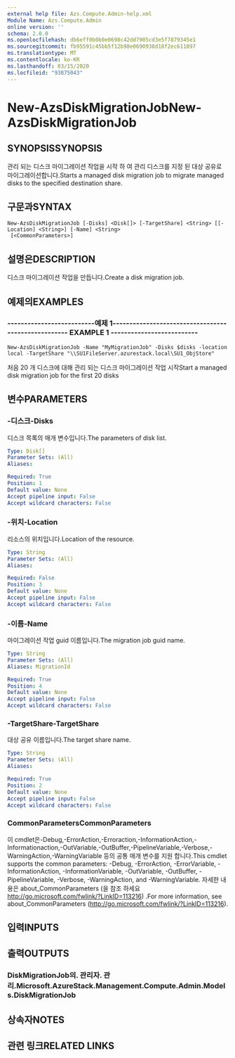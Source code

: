 ```yaml
---
external help file: Azs.Compute.Admin-help.xml
Module Name: Azs.Compute.Admin
online version: ''
schema: 2.0.0
ms.openlocfilehash: db6eff0b0b0e0698c42dd7905cd3e5f7879345e1
ms.sourcegitcommit: fb95591c45bb5f12b98e0690938d18f2ec611897
ms.translationtype: MT
ms.contentlocale: ko-KR
ms.lasthandoff: 03/15/2020
ms.locfileid: "93875043"
---
```

# <span data-ttu-id="47056-101">New-AzsDiskMigrationJob</span><span class="sxs-lookup"><span data-stu-id="47056-101">New-AzsDiskMigrationJob</span></span>

## <span data-ttu-id="47056-102">SYNOPSIS</span><span class="sxs-lookup"><span data-stu-id="47056-102">SYNOPSIS</span></span>
<span data-ttu-id="47056-103">관리 되는 디스크 마이그레이션 작업을 시작 하 여 관리 디스크를 지정 된 대상 공유로 마이그레이션합니다.</span><span class="sxs-lookup"><span data-stu-id="47056-103">Starts a managed disk migration job to migrate managed disks to the specified destination share.</span></span>

## <span data-ttu-id="47056-104">구문과</span><span class="sxs-lookup"><span data-stu-id="47056-104">SYNTAX</span></span>

```
New-AzsDiskMigrationJob [-Disks] <Disk[]> [-TargetShare] <String> [[-Location] <String>] [-Name] <String>
 [<CommonParameters>]
```

## <span data-ttu-id="47056-105">설명은</span><span class="sxs-lookup"><span data-stu-id="47056-105">DESCRIPTION</span></span>
<span data-ttu-id="47056-106">디스크 마이그레이션 작업을 만듭니다.</span><span class="sxs-lookup"><span data-stu-id="47056-106">Create a disk migration job.</span></span>

## <span data-ttu-id="47056-107">예제의</span><span class="sxs-lookup"><span data-stu-id="47056-107">EXAMPLES</span></span>

### <span data-ttu-id="47056-108">--------------------------예제 1--------------------------</span><span class="sxs-lookup"><span data-stu-id="47056-108">-------------------------- EXAMPLE 1 --------------------------</span></span>
```
New-AzsDiskMigrationJob -Name "MyMigrationJob" -Disks $disks -location local -TargetShare "\\SU1FileServer.azurestack.local\SU1_ObjStore"
```

<span data-ttu-id="47056-109">처음 20 개 디스크에 대해 관리 되는 디스크 마이그레이션 작업 시작</span><span class="sxs-lookup"><span data-stu-id="47056-109">Start a managed disk migration job for the first 20 disks</span></span>

## <span data-ttu-id="47056-110">변수</span><span class="sxs-lookup"><span data-stu-id="47056-110">PARAMETERS</span></span>

### <span data-ttu-id="47056-111">-디스크</span><span class="sxs-lookup"><span data-stu-id="47056-111">-Disks</span></span>
<span data-ttu-id="47056-112">디스크 목록의 매개 변수입니다.</span><span class="sxs-lookup"><span data-stu-id="47056-112">The parameters of disk list.</span></span>

```yaml
Type: Disk[]
Parameter Sets: (All)
Aliases: 

Required: True
Position: 1
Default value: None
Accept pipeline input: False
Accept wildcard characters: False
```

### <span data-ttu-id="47056-113">-위치</span><span class="sxs-lookup"><span data-stu-id="47056-113">-Location</span></span>
<span data-ttu-id="47056-114">리소스의 위치입니다.</span><span class="sxs-lookup"><span data-stu-id="47056-114">Location of the resource.</span></span>

```yaml
Type: String
Parameter Sets: (All)
Aliases: 

Required: False
Position: 3
Default value: None
Accept pipeline input: False
Accept wildcard characters: False
```

### <span data-ttu-id="47056-115">-이름</span><span class="sxs-lookup"><span data-stu-id="47056-115">-Name</span></span>
<span data-ttu-id="47056-116">마이그레이션 작업 guid 이름입니다.</span><span class="sxs-lookup"><span data-stu-id="47056-116">The migration job guid name.</span></span>

```yaml
Type: String
Parameter Sets: (All)
Aliases: MigrationId

Required: True
Position: 4
Default value: None
Accept pipeline input: False
Accept wildcard characters: False
```

### <span data-ttu-id="47056-117">-TargetShare</span><span class="sxs-lookup"><span data-stu-id="47056-117">-TargetShare</span></span>
<span data-ttu-id="47056-118">대상 공유 이름입니다.</span><span class="sxs-lookup"><span data-stu-id="47056-118">The target share name.</span></span>

```yaml
Type: String
Parameter Sets: (All)
Aliases: 

Required: True
Position: 2
Default value: None
Accept pipeline input: False
Accept wildcard characters: False
```

### <span data-ttu-id="47056-119">CommonParameters</span><span class="sxs-lookup"><span data-stu-id="47056-119">CommonParameters</span></span>
<span data-ttu-id="47056-120">이 cmdlet은-Debug,-ErrorAction,-Erroraction,-InformationAction,-Informationaction,-OutVariable,-OutBuffer,-PipelineVariable,-Verbose,-WarningAction,-WarningVariable 등의 공통 매개 변수를 지원 합니다.</span><span class="sxs-lookup"><span data-stu-id="47056-120">This cmdlet supports the common parameters: -Debug, -ErrorAction, -ErrorVariable, -InformationAction, -InformationVariable, -OutVariable, -OutBuffer, -PipelineVariable, -Verbose, -WarningAction, and -WarningVariable.</span></span> <span data-ttu-id="47056-121">자세한 내용은 about_CommonParameters (을 참조 하세요 http://go.microsoft.com/fwlink/?LinkID=113216) .</span><span class="sxs-lookup"><span data-stu-id="47056-121">For more information, see about_CommonParameters (http://go.microsoft.com/fwlink/?LinkID=113216).</span></span>

## <span data-ttu-id="47056-122">입력</span><span class="sxs-lookup"><span data-stu-id="47056-122">INPUTS</span></span>

## <span data-ttu-id="47056-123">출력</span><span class="sxs-lookup"><span data-stu-id="47056-123">OUTPUTS</span></span>

### <span data-ttu-id="47056-124">DiskMigrationJob의. 관리자. 관리.</span><span class="sxs-lookup"><span data-stu-id="47056-124">Microsoft.AzureStack.Management.Compute.Admin.Models.DiskMigrationJob</span></span>

## <span data-ttu-id="47056-125">상속자</span><span class="sxs-lookup"><span data-stu-id="47056-125">NOTES</span></span>

## <span data-ttu-id="47056-126">관련 링크</span><span class="sxs-lookup"><span data-stu-id="47056-126">RELATED LINKS</span></span>

